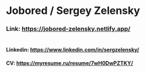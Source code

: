 # Jobored / Sergey Zelensky
### Link: https://jobored-zelensky.netlify.app/

<!-- ![Screenshot_1](https://user-images.githubusercontent.com/70944846/231188476-1485966d-b264-43fe-ab8a-8b60546dd5b7.png)   -->
#

#### Linkedin: https://www.linkedin.com/in/sergzelensky/  
#### CV: https://myresume.ru/resume/7wH0DwPZTKY/